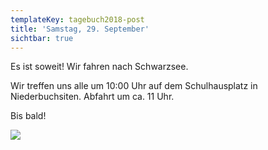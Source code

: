 ```yaml
---
templateKey: tagebuch2018-post
title: 'Samstag, 29. September'
sichtbar: true
---
```

Es ist soweit! Wir fahren nach Schwarzsee.

Wir treffen uns alle um 10:00 Uhr auf dem Schulhausplatz in Niederbuchsiten. Abfahrt um ca. 11 Uhr.

Bis bald!

![](/img/lager18_pirat.jpg)
